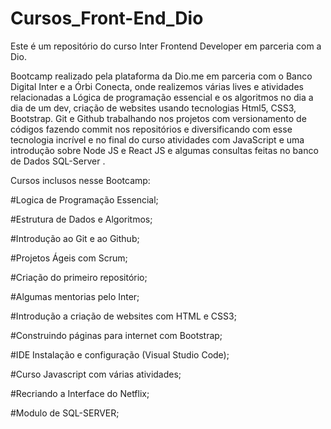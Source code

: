 # Cursos_Front-End_Dio

Este é um repositório do curso Inter Frontend Developer em parceria com a Dio.

Bootcamp realizado pela plataforma da Dio.me em parceria com o Banco Digital Inter e a Órbi Conecta, onde realizemos várias lives e atividades relacionadas a Lógica de programação essencial e os algoritmos no dia a dia de um dev, criação de websites usando tecnologias Html5, CSS3, Bootstrap. Git e Github trabalhando nos projetos com versionamento de códigos fazendo commit nos repositórios e diversificando com esse tecnologia incrível e no final do curso atividades com JavaScript e uma introdução sobre Node JS e React JS e algumas consultas feitas no banco de Dados SQL-Server .

Cursos inclusos nesse Bootcamp: 

#Logica de Programação Essencial;

#Estrutura de Dados e Algoritmos;

#Introdução ao Git e ao Github;

#Projetos Ágeis com Scrum;

#Criação do primeiro repositório;

#Algumas mentorias pelo Inter;

#Introdução a criação de websites com HTML e CSS3;

#Construindo páginas para internet com Bootstrap;

#IDE Instalação e configuração (Visual Studio Code);

#Curso Javascript com várias atividades;

#Recriando a Interface do Netflix;

#Modulo de SQL-SERVER;

